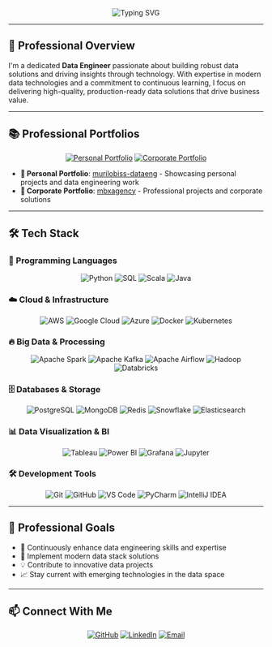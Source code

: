 <div align="center">
  <img src="https://readme-typing-svg.herokuapp.com?font=Fira+Code&weight=500&size=28&pause=1000&color=6366F1&center=true&vCenter=true&width=600&height=80&lines=Hello%2C+I'm+Murilo+Biss;Data+Engineer+%7C+Problem+Solver;Building+the+future+with+data" alt="Typing SVG" />
</div>


---

## 🚀 Professional Overview

I'm a dedicated **Data Engineer** passionate about building robust data solutions and driving insights through technology. With expertise in modern data technologies and a commitment to continuous learning, I focus on delivering high-quality, production-ready data solutions that drive business value.

---

## 📚 Professional Portfolios

<div align="center">
  
  [![Personal Portfolio](https://img.shields.io/badge/Personal_Portfolio-000000?style=for-the-badge&logo=github&logoColor=white)](https://github.com/murilobiss-dataeng)
  [![Corporate Portfolio](https://img.shields.io/badge/Corporate_Portfolio-000000?style=for-the-badge&logo=github&logoColor=white)](https://github.com/mbxagency)
  
</div>

- **🔗 Personal Portfolio**: [murilobiss-dataeng](https://github.com/murilobiss-dataeng) - Showcasing personal projects and data engineering work
- **🏢 Corporate Portfolio**: [mbxagency](https://github.com/mbxagency) - Professional projects and corporate solutions

---

## 🛠️ Tech Stack

### 🐍 Programming Languages
<div align="center">
  
  ![Python](https://img.shields.io/badge/Python-3776AB?style=for-the-badge&logo=python&logoColor=white)
  ![SQL](https://img.shields.io/badge/SQL-000000?style=for-the-badge&logo=mysql&logoColor=white)
  ![Scala](https://img.shields.io/badge/Scala-DC322F?style=for-the-badge&logo=scala&logoColor=white)
  ![Java](https://img.shields.io/badge/Java-ED8B00?style=for-the-badge&logo=openjdk&logoColor=white)
  
</div>

### ☁️ Cloud & Infrastructure
<div align="center">
  
  ![AWS](https://img.shields.io/badge/AWS-FF9900?style=for-the-badge&logo=amazonaws&logoColor=white)
  ![Google Cloud](https://img.shields.io/badge/Google_Cloud-4285F4?style=for-the-badge&logo=googlecloud&logoColor=white)
  ![Azure](https://img.shields.io/badge/Azure-0078D4?style=for-the-badge&logo=microsoftazure&logoColor=white)
  ![Docker](https://img.shields.io/badge/Docker-2496ED?style=for-the-badge&logo=docker&logoColor=white)
  ![Kubernetes](https://img.shields.io/badge/Kubernetes-326CE5?style=for-the-badge&logo=kubernetes&logoColor=white)
  
</div>

### 🔥 Big Data & Processing
<div align="center">
  
  ![Apache Spark](https://img.shields.io/badge/Apache_Spark-E25A1C?style=for-the-badge&logo=apachespark&logoColor=white)
  ![Apache Kafka](https://img.shields.io/badge/Apache_Kafka-231F20?style=for-the-badge&logo=apachekafka&logoColor=white)
  ![Apache Airflow](https://img.shields.io/badge/Apache_Airflow-017CEE?style=for-the-badge&logo=apacheairflow&logoColor=white)
  ![Hadoop](https://img.shields.io/badge/Hadoop-66CCFF?style=for-the-badge&logo=apachehadoop&logoColor=white)
  ![Databricks](https://img.shields.io/badge/Databricks-FF3621?style=for-the-badge&logo=databricks&logoColor=white)
  
</div>

### 🗄️ Databases & Storage
<div align="center">
  
  ![PostgreSQL](https://img.shields.io/badge/PostgreSQL-316192?style=for-the-badge&logo=postgresql&logoColor=white)
  ![MongoDB](https://img.shields.io/badge/MongoDB-4EA94B?style=for-the-badge&logo=mongodb&logoColor=white)
  ![Redis](https://img.shields.io/badge/Redis-DC382D?style=for-the-badge&logo=redis&logoColor=white)
  ![Snowflake](https://img.shields.io/badge/Snowflake-29B5E8?style=for-the-badge&logo=snowflake&logoColor=white)
  ![Elasticsearch](https://img.shields.io/badge/Elasticsearch-005571?style=for-the-badge&logo=elasticsearch&logoColor=white)
  
</div>

### 📊 Data Visualization & BI
<div align="center">
  
  ![Tableau](https://img.shields.io/badge/Tableau-E97627?style=for-the-badge&logo=tableau&logoColor=white)
  ![Power BI](https://img.shields.io/badge/Power_BI-F2C811?style=for-the-badge&logo=powerbi&logoColor=white)
  ![Grafana](https://img.shields.io/badge/Grafana-F46800?style=for-the-badge&logo=grafana&logoColor=white)
  ![Jupyter](https://img.shields.io/badge/Jupyter-F37626?style=for-the-badge&logo=jupyter&logoColor=white)
  
</div>

### 🛠️ Development Tools
<div align="center">
  
  ![Git](https://img.shields.io/badge/Git-F05032?style=for-the-badge&logo=git&logoColor=white)
  ![GitHub](https://img.shields.io/badge/GitHub-100000?style=for-the-badge&logo=github&logoColor=white)
  ![VS Code](https://img.shields.io/badge/VS_Code-007ACC?style=for-the-badge&logo=visualstudiocode&logoColor=white)
  ![PyCharm](https://img.shields.io/badge/PyCharm-000000?style=for-the-badge&logo=pycharm&logoColor=white)
  ![IntelliJ IDEA](https://img.shields.io/badge/IntelliJ_IDEA-000000?style=for-the-badge&logo=intellijidea&logoColor=white)
  
</div>

---

## 🎯 Professional Goals

- 🚀 Continuously enhance data engineering skills and expertise
- 🔧 Implement modern data stack solutions
- 💡 Contribute to innovative data projects
- 📈 Stay current with emerging technologies in the data space

---

## 📫 Connect With Me

<div align="center">
  
  [![GitHub](https://img.shields.io/badge/GitHub-100000?style=for-the-badge&logo=github&logoColor=white)](https://github.com/murilobiss)
  [![LinkedIn](https://img.shields.io/badge/LinkedIn-0077B5?style=for-the-badge&logo=linkedin&logoColor=white)](https://linkedin.com/in/murilobiss)
  [![Email](https://img.shields.io/badge/Email-D14836?style=for-the-badge&logo=gmail&logoColor=white)](mailto:murilobiss@gmail.com)
  
</div>